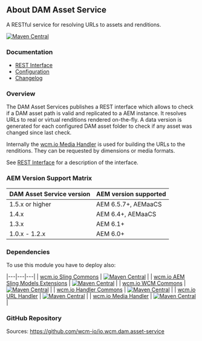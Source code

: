 ## About DAM Asset Service

A RESTful service for resolving URLs to assets and renditions.

[![Maven Central](https://maven-badges.herokuapp.com/maven-central/io.wcm/io.wcm.dam.asset-service/badge.svg)](https://maven-badges.herokuapp.com/maven-central/io.wcm/io.wcm.dam.asset-service)


### Documentation

* [REST Interface][rest-interface]
* [Configuration][configuration]
* [Changelog][changelog]


### Overview

The DAM Asset Services publishes a REST interface which allows to check if a DAM asset path is valid and replicated to a AEM instance. It resolves URLs to real or virtual renditions rendered on-the-fly. A data version is generated for each configured DAM asset folder to check if any asset was changed since last check.

Internally the [wcm.io Media Handler][media-handler] is used for building the URLs to the renditions. They can be requested by dimensions or media formats.

See [REST Interface][rest-interface] for a description of the interface.


### AEM Version Support Matrix

|DAM Asset Service version |AEM version supported
|--------------------------|----------------------
|1.5.x or higher           |AEM 6.5.7+, AEMaaCS
|1.4.x                     |AEM 6.4+, AEMaaCS
|1.3.x                     |AEM 6.1+
|1.0.x - 1.2.x             |AEM 6.0+


### Dependencies

To use this module you have to deploy also:

|---|---|---|
| [wcm.io Sling Commons](https://maven-badges.herokuapp.com/maven-central/io.wcm/io.wcm.sling.commons) | [![Maven Central](https://maven-badges.herokuapp.com/maven-central/io.wcm/io.wcm.sling.commons/badge.svg)](https://maven-badges.herokuapp.com/maven-central/io.wcm/io.wcm.sling.commons) |
| [wcm.io AEM Sling Models Extensions](https://maven-badges.herokuapp.com/maven-central/io.wcm/io.wcm.sling.models) | [![Maven Central](https://maven-badges.herokuapp.com/maven-central/io.wcm/io.wcm.sling.models/badge.svg)](https://maven-badges.herokuapp.com/maven-central/io.wcm/io.wcm.sling.models) |
| [wcm.io WCM Commons](https://maven-badges.herokuapp.com/maven-central/io.wcm/io.wcm.wcm.commons) | [![Maven Central](https://maven-badges.herokuapp.com/maven-central/io.wcm/io.wcm.wcm.commons/badge.svg)](https://maven-badges.herokuapp.com/maven-central/io.wcm/io.wcm.wcm.commons) |
| [wcm.io Handler Commons](https://maven-badges.herokuapp.com/maven-central/io.wcm/io.wcm.handler.commons) | [![Maven Central](https://maven-badges.herokuapp.com/maven-central/io.wcm/io.wcm.handler.commons/badge.svg)](https://maven-badges.herokuapp.com/maven-central/io.wcm/io.wcm.handler.commons) |
| [wcm.io URL Handler](https://maven-badges.herokuapp.com/maven-central/io.wcm/io.wcm.handler.url) | [![Maven Central](https://maven-badges.herokuapp.com/maven-central/io.wcm/io.wcm.handler.url/badge.svg)](https://maven-badges.herokuapp.com/maven-central/io.wcm/io.wcm.handler.url) |
| [wcm.io Media Handler](https://maven-badges.herokuapp.com/maven-central/io.wcm/io.wcm.handler.media) | [![Maven Central](https://maven-badges.herokuapp.com/maven-central/io.wcm/io.wcm.handler.media/badge.svg)](https://maven-badges.herokuapp.com/maven-central/io.wcm/io.wcm.handler.media) |


### GitHub Repository

Sources: https://github.com/wcm-io/io.wcm.dam.asset-service


[rest-interface]: rest-interface.html
[configuration]: configuration.html
[changelog]: changes-report.html
[media-handler]: https://wcm.io/handler/media/
